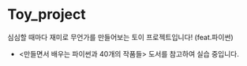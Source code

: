 # Toy_project
심심할 때마다 재미로 무언가를 만들어보는 토이 프로젝트입니다! (feat.파이썬)

- <만들면서 배우는 파이썬과 40개의 작품들> 도서를 참고하여 실습 중입니다.
